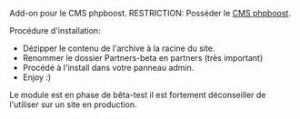 Add-on pour le CMS phpboost. 
RESTRICTION: Posséder le <a href="http://www.phpboost.com" target="_blank">CMS phpboost</a>.

Procédure d'installation: 
<ul>
<li>Dézipper le contenu de l'archive à la racine du site.</li>
<li>Renommer le dossier Partners-beta en partners (très important)
<li>Procédé à l'install dans votre panneau admin.</li>
<li>Enjoy :)</li>
</ul>

Le module est en phase de bêta-test il est fortement déconseiller de l'utiliser sur un site en production.
